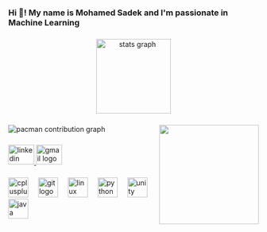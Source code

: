 <h3 align="left">Hi 👋! My name is Mohamed Sadek and I'm passionate in Machine Learning</h3>

###

<div align="center">
  <img src="https://github-readme-stats.vercel.app/api?username=Mohamedsadek12&hide_title=false&hide_rank=false&show_icons=true&include_all_commits=true&count_private=true&disable_animations=false&theme=dracula&locale=en&hide_border=false&order=1" height="150" alt="stats graph"  />
</div>

###

<img align="right" height="200" src="https://media1.tenor.com/m/y9aa37bIyW4AAAAC/guts-berserk-berserk.gif"  />

###

<picture>
  <source media="(prefers-color-scheme: dark)" srcset="https://raw.githubusercontent.com/Mohamedsadek12/Mohamedsadek12/output/pacman-contribution-graph-dark.svg">
  <source media="(prefers-color-scheme: light)" srcset="https://raw.githubusercontent.com/Mohamedsadek12/Mohamedsadek12/output/pacman-contribution-graph.svg">
  <img alt="pacman contribution graph" src="https://raw.githubusercontent.com/Mohamedsadek12/Mohamedsadek12/output/pacman-contribution-graph.svg">
</picture>

###

<div align="left">
  <a href="https://www.linkedin.com/in/mohamed-sadek-b28756314/" target="_blank">
    <img src="https://raw.githubusercontent.com/maurodesouza/profile-readme-generator/master/src/assets/icons/social/linkedin/default.svg" width="52" height="40" alt="linkedin logo"  />
  </a>
  <a href="sadekmohamed973@gmail.com" target="_blank">
    <img src="https://raw.githubusercontent.com/maurodesouza/profile-readme-generator/master/src/assets/icons/social/gmail/default.svg" width="52" height="40" alt="gmail logo"  />
  </a>
</div>

###

<div align="left">
  <img src="https://cdn.jsdelivr.net/gh/devicons/devicon/icons/cplusplus/cplusplus-original.svg" height="40" alt="cplusplus logo"  />
  <img width="12" />
  <img src="https://cdn.jsdelivr.net/gh/devicons/devicon/icons/git/git-original.svg" height="40" alt="git logo"  />
  <img width="12" />
  <img src="https://cdn.jsdelivr.net/gh/devicons/devicon/icons/linux/linux-original.svg" height="40" alt="linux logo"  />
  <img width="12" />
  <img src="https://cdn.jsdelivr.net/gh/devicons/devicon/icons/python/python-original.svg" height="40" alt="python logo"  />
  <img width="12" />
  <img src="https://cdn.jsdelivr.net/gh/devicons/devicon/icons/unity/unity-original.svg" height="40" alt="unity logo"  />
  <img width="12" />
  <img src="https://skillicons.dev/icons?i=java" height="40" alt="java logo"  />
</div>

###
